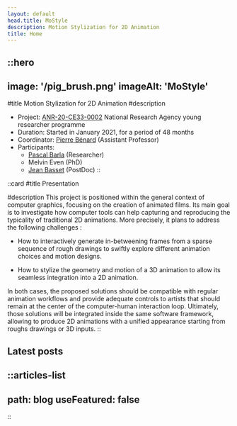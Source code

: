 ```yaml
---
layout: default
head.title: MoStyle
description: Motion Stylization for 2D Animation
title: Home
---
```


::hero
---
image: '/pig_brush.png'
imageAlt: 'MoStyle'
---
#title
Motion Stylization for 2D Animation
#description
- Project: [ANR-20-CE33-0002](https://anr.fr/Project-ANR-20-CE33-0002) National Research Agency young researcher programme
- Duration: Started in January 2021, for a period of 48 months
- Coordinator: [Pierre Bénard](https://www.labri.fr/perso/pbenard/index.html) (Assistant Professor)
- Participants: 
  - [Pascal Barla](https://www.labri.fr/perso/barla/blog/) (Researcher)
  - Melvin Even (PhD)
  - [Jean Basset](https://jbasset.github.io/) (PostDoc)
::

::card
#title
Presentation

#description
This project is positioned within the general context of computer graphics, focusing on the creation of animated films. Its main goal is to investigate how computer tools can help capturing and reproducing the typicality of traditional 2D animations. More precisely, it plans to address the following challenges :

* How to interactively generate in-betweening frames from a sparse sequence of rough drawings to swiftly explore different animation choices and motion designs.

* How to stylize the geometry and motion of a 3D animation to allow its seamless integration into a 2D animation.

In both cases, the proposed solutions should be compatible with regular animation workflows and provide adequate controls to artists that should remain at the center of the computer-human interaction loop. Ultimately, those solutions will be integrated inside the same software framework, allowing to produce 2D animations with a unified appearance starting from roughs drawings or 3D inputs.
::

## Latest posts

::articles-list
---
path: blog
useFeatured: false
---
::
